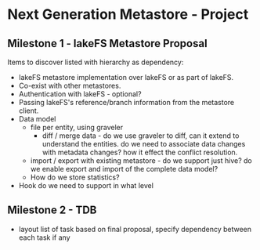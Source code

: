 # Next Generation Metastore - Project


## Milestone 1 - lakeFS Metastore Proposal

Items to discover listed with hierarchy as dependency:

- lakeFS metastore implementation over lakeFS or as part of lakeFS.
- Co-exist with other metastores.
- Authentication with lakeFS - optional?
- Passing lakeFS's reference/branch information from the metastore client.
- Data model
  - file per entity, using graveler
      - diff / merge data - do we use graveler to diff, can it extend to understand the entities. do we need to associate data changes with metadata changes? how it effect the conflict resolution.
  - import / export with existing metastore - do we support just hive? do we enable export and import of the complete data model?
  - How do we store statistics?
- Hook do we need to support in what level

## Milestone 2 - TDB

- layout list of task based on final proposal, specify dependency between each task  if any



